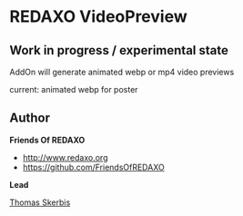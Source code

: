 # REDAXO VideoPreview

## Work in progress / experimental state

AddOn will generate animated webp or mp4 video previews 

current: animated webp for poster

## Author

**Friends Of REDAXO**

* http://www.redaxo.org
* https://github.com/FriendsOfREDAXO

**Lead**

[Thomas Skerbis](https://github.com/skerbis)
